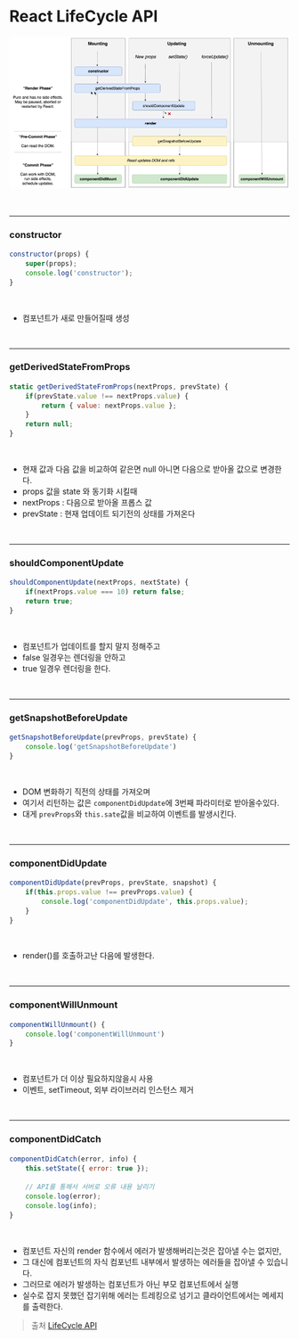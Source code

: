 # React LifeCycle API

![](./lifecycle.png)

<br />
<hr />

### constructor
```js
constructor(props) {
    super(props);
    console.log('constructor');
}
```

<br />

* 컴포넌트가 새로 만들어질때 생성

<br />
<hr />

### getDerivedStateFromProps
```js
static getDerivedStateFromProps(nextProps, prevState) {
    if(prevState.value !== nextProps.value) {
        return { value: nextProps.value };
    }
    return null;
}
```

<br />

* 현재 값과 다음 값을 비교하여 같은면 null 아니면 다음으로 받아올 값으로 변경한다.
* props 값을 state 와 동기화 시킬때
* nextProps : 다음으로 받아올 프롭스 값
* prevState : 현재 업데이트 되기전의 상태를 가져온다

<br />
<hr />

### shouldComponentUpdate
```js
shouldComponentUpdate(nextProps, nextState) {
    if(nextProps.value === 10) return false;
    return true;
}
```

<br />

* 컴포넌트가 업데이트를 할지 말지 정해주고
* false 일경우는 렌더링을 안하고
* true 일경우 렌더링을 한다.

<br />
<hr />

### getSnapshotBeforeUpdate
```js
getSnapshotBeforeUpdate(prevProps, prevState) {
    console.log('getSnapshotBeforeUpdate')
}
```

<br />

* DOM 변화하기 직전의 상태를 가져오며
* 여기서 리턴하는 값은 `componentDidUpdate`에 3번째 파라미터로 받아올수있다.
* 대게 `prevProps`와 `this.sate`값을 비교하여 이벤트를 발생시킨다.

<br />
<hr />

### componentDidUpdate
```js
componentDidUpdate(prevProps, prevState, snapshot) {
    if(this.props.value !== prevProps.value) {
        console.log('componentDidUpdate', this.props.value);
    }
}
```

<br />

* render()를 호출하고난 다음에 발생한다.

<br />
<hr />

### componentWillUnmount
```js
componentWillUnmount() {
    console.log('componentWillUnmount')
}
```

<br />

* 컴포넌트가 더 이상 필요하지않을시 사용
* 이벤트, setTimeout, 외부 라이브러리 인스턴스 제거

<br />
<hr />

### componentDidCatch
```js
componentDidCatch(error, info) {
    this.setState({ error: true });

    // API를 통해서 서버로 오류 내용 날리기
    console.log(error);
    console.log(info);
}
```

<br />

* 컴포넌트 자신의 render 함수에서 에러가 발생해버리는것은 잡아낼 수는 없지만,
* 그 대신에 컴포넌트의 자식 컴포넌트 내부에서 발생하는 에러들을 잡아낼 수 있습니다.
* 그러므로 에러가 발생하는 컴포넌트가 아닌 부모 컴포넌트에서 실행
* 실수로 잡지 못했던 잡기위해 에러는 트레킹으로 넘기고 클라이언트에서는 메세지를 출력한다.

> 출처
> [LifeCycle API](https://react-anyone.vlpt.us/05.html)
